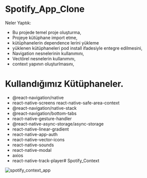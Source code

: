 # Spotify_App_Clone
Neler Yaptık:
- Bu projede temel proje oluşturma,
- Projeye kütüphane import etme,
- kütüphanelerin dependence lerini yükleme
- yüklenen kütüphaneleri pod install ifadesiyle entegre edilmesini,
- Navigation nesnelerinin kullanımını,
- Vectörel nesnelerin kullanımını,
- context yapının oluşturlmasını,

# Kullandığımız Kütüphaneler.
- @react-navigation/native
- react-native-screens react-native-safe-area-context
- @react-navigation/native-stack
- @react-navigation/bottom-tabs
- react-native-gesture-handler
- @react-native-async-storage/async-storage
- react-native-linear-gradient
- react-native-app-auth
- react-native-vector-icons
- react-native-sounds
- react-native-modal
- axios
- react-native-track-player# Spotify_Context


![spotify_context_app](https://github.com/user-attachments/assets/8de9d1d4-b3c9-48ca-9271-d13f6252f8aa)

